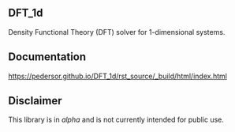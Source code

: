 ## DFT_1d

Density Functional Theory (DFT) solver for 1-dimensional
systems.  

## Documentation
https://pedersor.github.io/DFT_1d/rst_source/_build/html/index.html

## Disclaimer
This library is in *alpha* and is not currently intended for public use.
